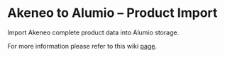 # Akeneo to Alumio – Product Import

Import Akeneo complete product data into Alumio storage.

For more information please refer to this wiki [page](https://github.com/alumio-int/spryker-templates/wiki/Fetching-Product-Data-from-Akeneo-to-Alumio).
